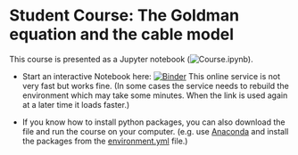 # Student Course: The Goldman equation and the cable model

This course is presented as a Jupyter notebook (![Course.ipynb](https://github.com/moritz-s/GoldmanAndCable/blob/main/Course.ipynb)).

- Start an interactive Notebook here:
  [![Binder](https://mybinder.org/badge_logo.svg)](https://mybinder.org/v2/gh/moritz-s/GoldmannAndCable/HEAD?labpath=Course.ipynb)
  This online service is not very fast but works fine. (In some cases the
		  service needs to rebuild the environment which may take some minutes. When the
		  link is used again at a later time it loads faster.)

- If you know how to install python packages, you can also download the file and run the course on your computer.
  (e.g. use [Anaconda](https://www.anaconda.com/products/individual) and install the packages from the 
  [environment.yml](https://github.com/moritz-s/GoldmanAndCable/blob/main/environment.yml) file.)
